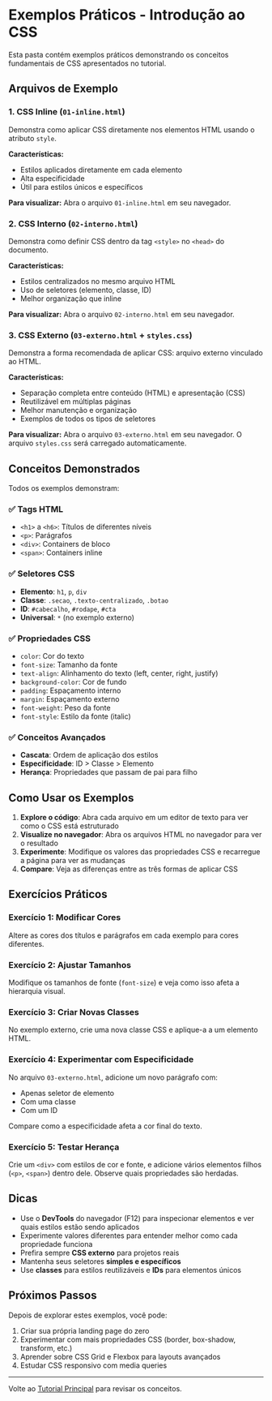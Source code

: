 # Exemplos Práticos - Introdução ao CSS

Esta pasta contém exemplos práticos demonstrando os conceitos fundamentais de CSS apresentados no tutorial.

## Arquivos de Exemplo

### 1. CSS Inline (`01-inline.html`)
Demonstra como aplicar CSS diretamente nos elementos HTML usando o atributo `style`.

**Características:**
- Estilos aplicados diretamente em cada elemento
- Alta especificidade
- Útil para estilos únicos e específicos

**Para visualizar:**
Abra o arquivo `01-inline.html` em seu navegador.

### 2. CSS Interno (`02-interno.html`)
Demonstra como definir CSS dentro da tag `<style>` no `<head>` do documento.

**Características:**
- Estilos centralizados no mesmo arquivo HTML
- Uso de seletores (elemento, classe, ID)
- Melhor organização que inline

**Para visualizar:**
Abra o arquivo `02-interno.html` em seu navegador.

### 3. CSS Externo (`03-externo.html` + `styles.css`)
Demonstra a forma recomendada de aplicar CSS: arquivo externo vinculado ao HTML.

**Características:**
- Separação completa entre conteúdo (HTML) e apresentação (CSS)
- Reutilizável em múltiplas páginas
- Melhor manutenção e organização
- Exemplos de todos os tipos de seletores

**Para visualizar:**
Abra o arquivo `03-externo.html` em seu navegador. O arquivo `styles.css` será carregado automaticamente.

## Conceitos Demonstrados

Todos os exemplos demonstram:

### ✅ Tags HTML
- `<h1>` a `<h6>`: Títulos de diferentes níveis
- `<p>`: Parágrafos
- `<div>`: Containers de bloco
- `<span>`: Containers inline

### ✅ Seletores CSS
- **Elemento**: `h1`, `p`, `div`
- **Classe**: `.secao`, `.texto-centralizado`, `.botao`
- **ID**: `#cabecalho`, `#rodape`, `#cta`
- **Universal**: `*` (no exemplo externo)

### ✅ Propriedades CSS
- `color`: Cor do texto
- `font-size`: Tamanho da fonte
- `text-align`: Alinhamento do texto (left, center, right, justify)
- `background-color`: Cor de fundo
- `padding`: Espaçamento interno
- `margin`: Espaçamento externo
- `font-weight`: Peso da fonte
- `font-style`: Estilo da fonte (italic)

### ✅ Conceitos Avançados
- **Cascata**: Ordem de aplicação dos estilos
- **Especificidade**: ID > Classe > Elemento
- **Herança**: Propriedades que passam de pai para filho

## Como Usar os Exemplos

1. **Explore o código**: Abra cada arquivo em um editor de texto para ver como o CSS está estruturado
2. **Visualize no navegador**: Abra os arquivos HTML no navegador para ver o resultado
3. **Experimente**: Modifique os valores das propriedades CSS e recarregue a página para ver as mudanças
4. **Compare**: Veja as diferenças entre as três formas de aplicar CSS

## Exercícios Práticos

### Exercício 1: Modificar Cores
Altere as cores dos títulos e parágrafos em cada exemplo para cores diferentes.

### Exercício 2: Ajustar Tamanhos
Modifique os tamanhos de fonte (`font-size`) e veja como isso afeta a hierarquia visual.

### Exercício 3: Criar Novas Classes
No exemplo externo, crie uma nova classe CSS e aplique-a a um elemento HTML.

### Exercício 4: Experimentar com Especificidade
No arquivo `03-externo.html`, adicione um novo parágrafo com:
- Apenas seletor de elemento
- Com uma classe
- Com um ID

Compare como a especificidade afeta a cor final do texto.

### Exercício 5: Testar Herança
Crie um `<div>` com estilos de cor e fonte, e adicione vários elementos filhos (`<p>`, `<span>`) dentro dele. Observe quais propriedades são herdadas.

## Dicas

- Use o **DevTools** do navegador (F12) para inspecionar elementos e ver quais estilos estão sendo aplicados
- Experimente valores diferentes para entender melhor como cada propriedade funciona
- Prefira sempre **CSS externo** para projetos reais
- Mantenha seus seletores **simples e específicos**
- Use **classes** para estilos reutilizáveis e **IDs** para elementos únicos

## Próximos Passos

Depois de explorar estes exemplos, você pode:
1. Criar sua própria landing page do zero
2. Experimentar com mais propriedades CSS (border, box-shadow, transform, etc.)
3. Aprender sobre CSS Grid e Flexbox para layouts avançados
4. Estudar CSS responsivo com media queries

---

Volte ao [Tutorial Principal](../tutorial.md) para revisar os conceitos.
